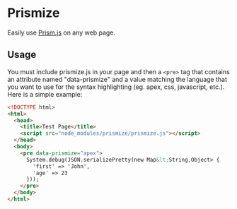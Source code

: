 # Prismize

Easily use [Prism.js](https://prismjs.com/) on any web page.

## Usage

You must include prismize.js in your page and then a `<pre>` tag that contains an attribute named "data-prismize" and a value matching the language that you want to use for the syntax highlighting (eg. apex, css, javascript, etc.).  Here is a simple example:

```html
<!DOCTYPE html>
<html>
  <head>
    <title>Test Page</title>
    <script src="node_modules/prismize/prismize.js"></script>
  </head>
  <body>
    <pre data-prismize="apex">
      System.debug(JSON.serializePretty(new Map&lt;String,Object> {
        'first' => 'John',
        'age' => 23
      }));
    </pre>
  </body>
</html>
```
